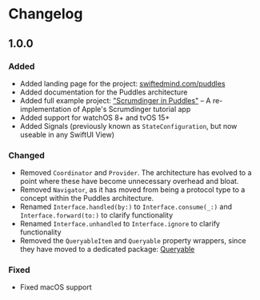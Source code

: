 # Changelog

## 1.0.0

### Added

- Added landing page for the project: [swiftedmind.com/puddles](https://www.swiftedmind.com/puddles)
- Added documentation for the Puddles architecture
- Added full example project: ["Scrumdinger in Puddles"](https://github.com/SwiftedMind/Scrumdinger) – A re-implementation of Apple's Scrumdinger tutorial app
- Added support for watchOS 8+ and tvOS 15+
- Added Signals (previously known as `StateConfiguration`, but now useable in any SwiftUI View)

### Changed

- Removed `Coordinator` and `Provider`. The architecture has evolved to a point where these have become unnecessary overhead and bloat.
- Removed `Navigator`, as it has moved from being a protocol type to a concept within the Puddles architecture.
- Renamed `Interface.handled(by:)` to `Interface.consume(_:)` and `Interface.forward(to:)` to clarify functionality
- Renamed `Interface.unhandled` to `Interface.ignore` to clarify functionality
- Removed the `QueryableItem` and `Queryable` property wrappers, since they have moved to a dedicated package: [Queryable](https://github.com/SwiftedMind/Queryable)

### Fixed

- Fixed macOS support
